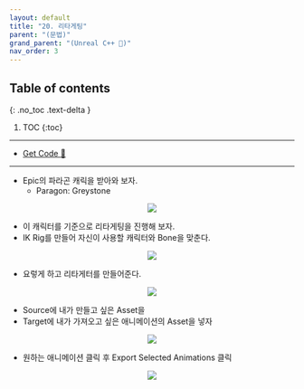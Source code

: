 ```yaml
---
layout: default
title: "20. 리타게팅"
parent: "(문법)"
grand_parent: "(Unreal C++ 🚀)"
nav_order: 3
---
```


## Table of contents
{: .no_toc .text-delta }

1. TOC
{:toc}

---

* [Get Code 🌟](https://github.com/Arthur880708/UnrealEngineGrammer/tree/2)

---

* Epic의 파라곤 캐릭을 받아와 보자.
    * Paragon: Greystone

<p align="center">
  <img src="https://taehyungs-programming-blog.github.io/blog/assets/images/unreal/grammer/ucpp0-20-1.png"/>
</p>

* 이 캐릭터를 기준으로 리타게팅을 진행해 보자.
* IK Rig를 만들어 자신이 사용할 캐릭터와 Bone을 맞춘다.

<p align="center">
  <img src="https://taehyungs-programming-blog.github.io/blog/assets/images/unreal/grammer/ucpp0-20-2.png"/>
</p>

* 요렇게 하고 리타게터를 만들어준다.

<p align="center">
  <img src="https://taehyungs-programming-blog.github.io/blog/assets/images/unreal/grammer/ucpp0-20-3.png"/>
</p>

* Source에 내가 만들고 싶은 Asset을
* Target에 내가 가져오고 싶은 애니메이션의 Asset을 넣자

<p align="center">
  <img src="https://taehyungs-programming-blog.github.io/blog/assets/images/unreal/grammer/ucpp0-20-4.png"/>
</p>

* 원하는 애니메이션 클릭 후 Export Selected Animations 클릭

<p align="center">
  <img src="https://taehyungs-programming-blog.github.io/blog/assets/images/unreal/grammer/ucpp0-20-5.png"/>
</p>